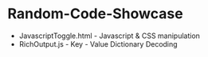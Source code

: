 Random-Code-Showcase
====================

* JavascriptToggle.html - Javascript & CSS manipulation
* RichOutput.js -  Key - Value Dictionary Decoding 
